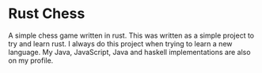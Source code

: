 # Rust Chess
A simple chess game written in rust. This was written as a simple project to try and learn rust. I always do this project when trying to learn a new language. My Java, JavaScript, Java and haskell implementations are also on my profile.